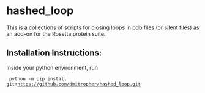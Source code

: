 # hashed_loop

This is a collections of scripts for closing loops in pdb files (or silent files) as an add-on for the Rosetta protein suite.

## Installation Instructions:
Inside your python environment, run

<code> python -m pip install git+https://github.com/dmitropher/hashed_loop.git </code>
